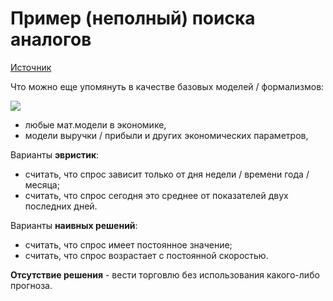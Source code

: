 # Пример \(неполный\) поиска аналогов

[Источник](https://stepik.org/course/10524/)

Что можно еще упомянуть в качестве базовых моделей / формализмов:

![](https://ucarecdn.com/a51d431d-e4bf-45b1-beb9-d7aadcdd5339/)

* любые мат.модели в экономике,
* модели выручки / прибыли и других экономических параметров,

  
Варианты **эвристик**:

* считать, что спрос зависит только от дня недели / времени года / месяца;
* считать, что спрос сегодня это среднее от показателей двух последних дней.

  
Варианты **наивных решений**:

* считать, что спрос имеет постоянное значение;
* считать, что спрос возрастает с постоянной скоростью.

  
**Отсутствие решения** - вести торговлю без использования какого-либо прогноза.

